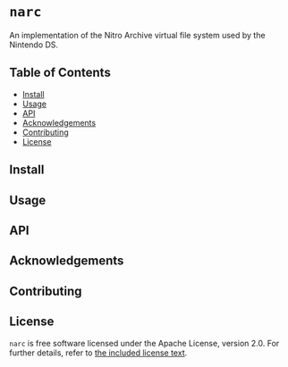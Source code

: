 # `narc`

An implementation of the Nitro Archive virtual file system used by the Nintendo
DS.

## Table of Contents

<!--toc:start-->
- [Install](#install)
- [Usage](#usage)
- [API](#api)
- [Acknowledgements](#acknowledgements)
- [Contributing](#contributing)
- [License](#license)
<!--toc:end-->

## Install

## Usage

## API

## Acknowledgements

## Contributing

## License

`narc` is free software licensed under the Apache License, version 2.0. For
further details, refer to [the included license text](./LICENSE).
